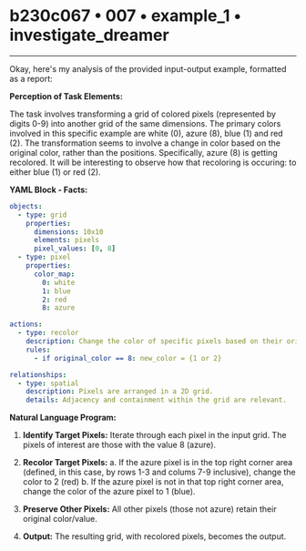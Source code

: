 # b230c067 • 007 • example_1 • investigate_dreamer

---
Okay, here's my analysis of the provided input-output example, formatted as a report:

**Perception of Task Elements:**

The task involves transforming a grid of colored pixels (represented by digits 0-9) into another grid of the same dimensions. The primary colors involved in this specific example are white (0), azure (8), blue (1) and red (2). The transformation seems to involve a change in color based on the original color, rather than the positions. Specifically, azure (8) is getting recolored. It will be interesting to observe how that recoloring is occuring: to either blue (1) or red (2).

**YAML Block - Facts:**



```yaml
objects:
  - type: grid
    properties:
      dimensions: 10x10
      elements: pixels
      pixel_values: [0, 8]
  - type: pixel
    properties:
      color_map:
        0: white
        1: blue
        2: red
        8: azure

actions:
  - type: recolor
    description: Change the color of specific pixels based on their original color.
    rules:
      - if original_color == 8: new_color = {1 or 2}

relationships:
  - type: spatial
    description: Pixels are arranged in a 2D grid.
    details: Adjacency and containment within the grid are relevant.

```



**Natural Language Program:**

1.  **Identify Target Pixels:** Iterate through each pixel in the input grid. The pixels of interest are those with the value 8 (azure).

2.  **Recolor Target Pixels:**
    a. If the azure pixel is in the top right corner area (defined, in this case, by rows 1-3 and colums 7-9 inclusive), change the color to 2 (red)
    b. If the azure pixel is not in that top right corner area, change the color of the azure pixel to 1 (blue).

3.  **Preserve Other Pixels:** All other pixels (those not azure) retain their original color/value.

4.  **Output:** The resulting grid, with recolored pixels, becomes the output.

